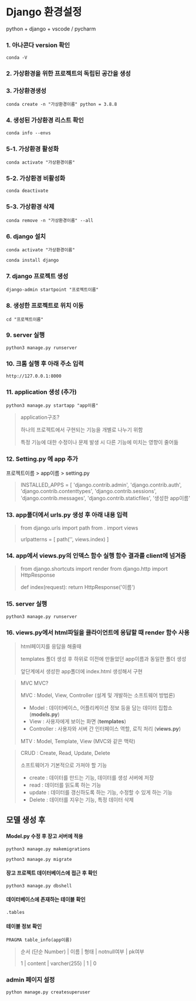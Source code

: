 # Django 환경설정

python + django + vscode / pycharm

### 1. 아나콘다 version 확인

`conda -V`

### 2. 가상환경을 위한 프로젝트의 독립된 공간을 생성

### 3. 가상환경생성

`conda create -n "가상환경이름" python = 3.8.8`

### 4. 생성된 가상환경 리스트 확인

`conda info --envs`

### 5-1. 가상환경 활성화

`conda activate "가상환경이름"`

### 5-2. 가상환경 비활성화

`conda deactivate`

### 5-3. 가상환경 삭제

`conda remove -n "가상환경이름" --all`

### 6. django 설치

`conda activate "가상환경이름"`

`conda install django`

### 7. django 프로젝트 생성

`django-admin startpoint "프로젝트이름"`

### 8. 생성한 프로젝트로 위치 이동

`cd "프로젝트이름"`

### 9. server 실행

`python3 manage.py runserver`

### 10. 크롬 실행 후 아래 주소 입력

`http://127.0.0.1:8000`

### 11. application 생성 (추가)

`python3 manage.py startapp "app이름"`

> application구조?
>
> 하나의 프로젝트에서 구현되는 기능을 개별로 나누기 위함
>
> 특정 기능에 대한 수정이나 문제 발생 시 다른 기능에 미치는 영향이 줄어듦 

### 12. Setting.py 에 app 추가

프로젝트이름 > app이름 > setting.py

> INSTALLED_APPS = [
>      'django.contrib.admin',
>      'django.contrib.auth',
>      'django.contrib.contenttypes',
>      'django.contrib.sessions',
>      'django.contrib.messages',
>      'django.contrib.staticfiles',
>      '생성한 app이름'

### 13. app폴더에서 urls.py 생성 후 아래 내용 입력

> from django.urls import path
>   from . import views
>
> urlpatterns = [
>        path('', views.index)
>   ]

### 14. app에서 views.py의 인덱스 함수 실행 함수 결과를 client에 넘겨줌

> from django.shortcuts import render
> from django.http import HttpResponse
>
> def index(request):
>     return HttpResponse('이름')

### 15. server 실행

`python3 manage.py runserver`

### 16. views.py에서 html파일을 클라이언트에 응답할 때 render 함수 사용

> html페이지를 응답을 해줄때
>
> templates 폴더 생성 후 하위로 이전에 만들었던 app이름과 동일한 폴더 생성
>
> 앞단계에서 생성한 app폴더에 index.html 생성해서 구현



> MVC MVC?
>
> MVC : Model, View, Controller (설계 및 개발하는 소프트웨어 방법론)
>
> * Model : 데이터베이스, 어플리케이션 정보 등을 담는 데이터 집합소 (**models.py**)
> * View : 사용자에게 보이는 화면 (**templates**)
> * Controller : 사용자와 서버 간 인터페이스 역할, 로직 처리 (**views.py**)
>
> MTV : Model, Template, View (MVC와 같은 맥락)



> CRUD : Create, Read, Update, Delete
>
> 소프트웨어가 기본적으로 가져야 할 기능
>
> * create : 데이터를 만드는 기능, 데이터를 생성 서버에 저장
> * read : 데이터를 읽도록 하는 기능
> * update : 데이터를 갱신하도록 하는 기능, 수정할 수 있게 하는 기능
> * Delete : 데이터를 지우는 기능, 특정 데이터 삭제

## 모델 생성 후

#### Model.py 수정 후 장고 서버에 적용 

`python3 manage.py makemigrations`

`python3 manage.py migrate`



#### 장고 프로젝트 데이터베이스에 접근 후 확인 

`python3 manage.py dbshell`

#### 데이터베이스에 존재하는 테이블 확인

`.tables`

#### 테이블 정보 확인

`PRAGMA table_info(app이름)`

> 순서 (단순 Number) | 이름 | 형태 | notnull여부 | pk여부
>
> 1 | content | varcher(255) | 1 | 0



### admin 페이지 설정 

`python manage.py createsuperuser`

